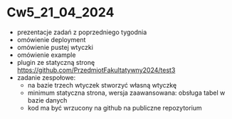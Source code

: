 # Cw5_21_04_2024

* prezentacje zadań z poprzedniego tygodnia
* omówienie deployment
* omówienie pustej wtyczki
* omówienie example
* plugin ze statyczną stronę https://github.com/PrzedmiotFakultatywny2024/test3
* zadanie zespołowe:
    * na bazie trzech wtyczek stworzyć własną wtyczkę
    * minimum statyczna strona, wersja zaawansowana: obsługa tabel w bazie danych
    * kod ma być wrzucony na github na publiczne repozytorium 
